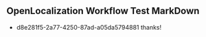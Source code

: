 ## OpenLocalization Workflow Test MarkDown
* d8e281f5-2a77-4250-87ad-a05da5794881 thanks!

<!--HONumber=Sep16_HO1-->


